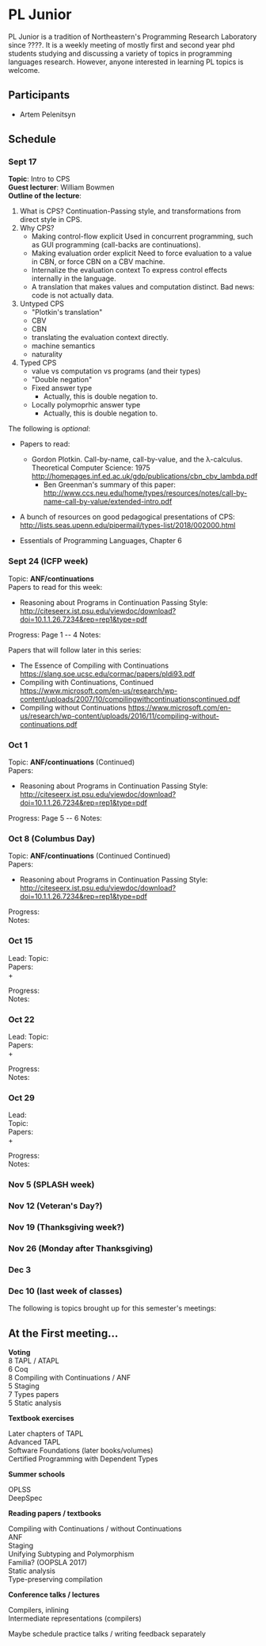 # PL Junior

PL Junior is a tradition of Northeastern's Programming Research Laboratory since ????. It is a weekly meeting of mostly first and second year phd students studying and discussing a variety of topics in programming languages research. However, anyone interested in learning PL topics is welcome.

## Participants
+ Artem Pelenitsyn


## Schedule

### Sept 17

**Topic**: Intro to CPS  
**Guest lecturer**: William Bowmen  
**Outline of the lecture**:  
1. What is CPS?
   Continuation-Passing style, and transformations from direct style in CPS.
2. Why CPS?
   - Making control-flow explicit
     Used in concurrent programming, such as GUI programming (call-backs are
     continuations).
   - Making evaluation order explicit
     Need to force evaluation to a value in CBN, or force CBN on a CBV machine.
   - Internalize the evaluation context
     To express control effects internally in the language.
   - A translation that makes values and computation distinct.
     Bad news: code is not actually data.
2. Untyped CPS
   - "Plotkin's translation"
    - CBV
    - CBN
   - translating the evaluation context directly.
   - machine semantics
   - naturality
3. Typed CPS
   - value vs computation vs programs (and their types)
   - "Double negation"
   - Fixed answer type
     - Actually, this is double negation to.
   - Locally polymoprhic answer type
     - Actually, this is double negation to.

The following is *optional*:  
+ Papers to read:
  - Gordon Plotkin. Call-by-name, call-by-value, and the λ-calculus. Theoretical Computer Science: 1975 http://homepages.inf.ed.ac.uk/gdp/publications/cbn_cbv_lambda.pdf
    + Ben Greenman's summary of this paper: http://www.ccs.neu.edu/home/types/resources/notes/call-by-name-call-by-value/extended-intro.pdf

+ A bunch of resources on good pedagogical presentations of CPS: http://lists.seas.upenn.edu/pipermail/types-list/2018/002000.html

+ Essentials of Programming Languages, Chapter 6

### Sept 24 (ICFP week)

Topic: **ANF/continuations**  
Papers to read for this week:  
+ Reasoning about Programs in Continuation Passing Style: http://citeseerx.ist.psu.edu/viewdoc/download?doi=10.1.1.26.7234&rep=rep1&type=pdf

Progress: Page 1 -- 4
Notes:


Papers that will follow later in this series:
+ The Essence of Compiling with Continuations https://slang.soe.ucsc.edu/cormac/papers/pldi93.pdf
+ Compiling with Continuations, Continued https://www.microsoft.com/en-us/research/wp-content/uploads/2007/10/compilingwithcontinuationscontinued.pdf
+ Compiling without Continuations https://www.microsoft.com/en-us/research/wp-content/uploads/2016/11/compiling-without-continuations.pdf

### Oct 1

Topic: **ANF/continuations** (Continued)  
Papers:
+ Reasoning about Programs in Continuation Passing Style: http://citeseerx.ist.psu.edu/viewdoc/download?doi=10.1.1.26.7234&rep=rep1&type=pdf

Progress: Page 5 -- 6
Notes:


### Oct 8 (Columbus Day)

Topic: **ANF/continuations** (Continued Continued)  
Papers:
+ Reasoning about Programs in Continuation Passing Style: http://citeseerx.ist.psu.edu/viewdoc/download?doi=10.1.1.26.7234&rep=rep1&type=pdf

Progress:  
Notes:

### Oct 15

Lead:
Topic:  
Papers:  
+  

Progress:  
Notes:

### Oct 22

Lead:
Topic:  
Papers:  
+  

Progress:  
Notes:

### Oct 29

Lead:  
Topic:   
Papers:    
+  

Progress:  
Notes:


### Nov 5 (SPLASH week)

### Nov 12 (Veteran's Day?)

### Nov 19 (Thanksgiving week?)

### Nov 26 (Monday after Thanksgiving)

### Dec 3

### Dec 10 (last week of classes)  




The following is topics brought up for this semester's meetings:

## At the First meeting...

**Voting**  
8 TAPL / ATAPL  
6 Coq  
8 Compiling with Continuations / ANF  
5 Staging  
7 Types papers  
5 Static analysis  


**Textbook exercises**  

Later chapters of TAPL  
Advanced TAPL  
Software Foundations (later books/volumes)  
Certified Programming with Dependent Types  


**Summer schools**

OPLSS  
DeepSpec  

**Reading papers / textbooks**

Compiling with Continuations / without Continuations  
ANF  
Staging  
Unifying Subtyping and Polymorphism  
Familia? (OOPSLA 2017)  
Static analysis  
Type-preserving compilation  


**Conference talks / lectures**

Compilers, inlining  
Intermediate representations (compilers)


Maybe schedule practice talks / writing feedback separately
